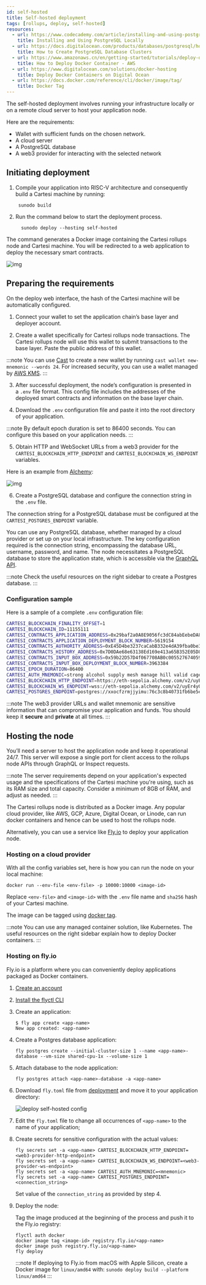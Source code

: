 ```yaml
---
id: self-hosted
title: Self-hosted deployment
tags: [rollups, deploy, self-hosted]
resources:
  - url: https://www.codecademy.com/article/installing-and-using-postgresql-locally
    title: Installing and Using PostgreSQL Locally
  - url: https://docs.digitalocean.com/products/databases/postgresql/how-to/create/
    title: How to Create PostgreSQL Database Clusters
  - url: https://www.amazonaws.cn/en/getting-started/tutorials/deploy-docker-containers/
    title: How to Deploy Docker Container - AWS
  - url: https://www.digitalocean.com/solutions/docker-hosting
    title: Deploy Docker Containers on Digital Ocean
  - url: https://docs.docker.com/reference/cli/docker/image/tag/
    title: Docker Tag
---
```


The self-hosted deployment involves running your infrastructure locally or on a remote cloud server to host your application node.

Here are the requirements:

- Wallet with sufficient funds on the chosen network.
- A cloud server
- A PostgreSQL database
- A web3 provider for interacting with the selected network

## Initiating deployment

1. Compile your application into RISC-V architecture and consequently build a Cartesi machine by running:

   ```
    sunodo build
   ```

2. Run the command below to start the deployment process.

   ```
     sunodo deploy --hosting self-hosted
   ```

The command generates a Docker image containing the Cartesi rollups node and Cartesi machine. You will be redirected to a web application to deploy the necessary smart contracts.

![img](../../static/img/v1.3/deploy.png)

## Preparing the requirements

On the deploy web interface, the hash of the Cartesi machine will be automatically configured.

1. Connect your wallet to set the application chain’s base layer and deployer account.

2. Create a wallet specifically for Cartesi rollups node transactions. The Cartesi rollups node will use this wallet to submit transactions to the base layer. Paste the public address of this wallet.

  :::note
  You can use [Cast](https://book.getfoundry.sh/reference/cast/cast-wallet-new-mnemonic) to create a new wallet by running `cast wallet new-mnemonic --words 24`. For increased security, you can use a wallet managed by [AWS KMS](https://aws.amazon.com/blogs/database/part1-use-aws-kms-to-securely-manage-ethereum-accounts/).
  :::

3. After successful deployment, the node’s configuration is presented in a `.env` file format. This config file includes the addresses of the deployed smart contracts and information on the base layer chain.

<!-- <video width="100%" controls poster="/static/img/v1.3/deploy.png">
    <source src="/videos/Deploy_Success.mp4" type="video/mp4" />
    Your browser does not support video tags.
</video> -->

4. Download the `.env` configuration file and paste it into the root directory of your application.

  :::note
  By default epoch duration is set to 86400 seconds. You can configure this based on your application needs.
  :::

5. Obtain HTTP and WebSocket URLs from a web3 provider for the `CARTESI_BLOCKCHAIN_HTTP_ENDPOINT` and `CARTESI_BLOCKCHAIN_WS_ENDPOINT` variables.

  Here is an example from [Alchemy](https://dashboard.alchemy.com/):

  ![img](../../static/img/v1.3/alchemy.png)

6. Create a PostgreSQL database and configure the connection string in the `.env` file.

  The connection string for a PostgreSQL database must be configured at the `CARTESI_POSTGRES_ENDPOINT` variable.

  You can use any PostgreSQL database, whether managed by a cloud provider or set up on your local infrastructure. The key configuration required is the connection string, encompassing the database URL, username, password, and name. The node necessitates a PostgreSQL database to store the application state, which is accessible via the [GraphQL API](../core-concepts/rollup-http-api/graphql/basics.md).

  :::note
  Check the useful resources on the right sidebar to create a Postgres database.
  :::

### Configuration sample

Here is a sample of a complete `.env` configuration file:

```bash
CARTESI_BLOCKCHAIN_FINALITY_OFFSET=1
CARTESI_BLOCKCHAIN_ID=11155111
CARTESI_CONTRACTS_APPLICATION_ADDRESS=0x29baf2a0A8E9056fc3dC84abEebeDA81d65B91eB
CARTESI_CONTRACTS_APPLICATION_DEPLOYMENT_BLOCK_NUMBER=5619154
CARTESI_CONTRACTS_AUTHORITY_ADDRESS=0xE45D4be3237caCabB332e4dA39fba0be3D796934
CARTESI_CONTRACTS_HISTORY_ADDRESS=0x7D0DAe68e63138Ed169e413a65B352E05D844883
CARTESI_CONTRACTS_INPUT_BOX_ADDRESS=0x59b22D57D4f067708AB0c00552767405926dc768
CARTESI_CONTRACTS_INPUT_BOX_DEPLOYMENT_BLOCK_NUMBER=3963384
CARTESI_EPOCH_DURATION=86400
CARTESI_AUTH_MNEMONIC=strong alcohol supply mesh manage hill valid cage such item random diamond
CARTESI_BLOCKCHAIN_HTTP_ENDPOINT=https://eth-sepolia.alchemy.com/v2/uyEr4yOnUduAxKwUVgYB-bpDR749lkw0
CARTESI_BLOCKCHAIN_WS_ENDPOINT=wss://eth-sepolia.alchemy.com/v2/uyEr4yOnUduAxKwUVgYB-bpDR749lkw0
CARTESI_POSTGRES_ENDPOINT=postgres://xxocfzrmjjyimu:76c3c8b40731fb6be5eb0f7cfad26bd3bf7fd2dc15b1d29e9b1e94c97d26afd0@ec2-18-213-181-126.compute-1.amazonaws.com:5432/d10b3lm0kbqe16

```

:::note
The web3 provider URLs and wallet mnemonic are sensitive information that can compromise your application and funds. You should keep it **secure** and **private** at all times. 
:::

## Hosting the node

You’ll need a server to host the application node and keep it operational 24/7. This server will expose a single port for client access to the rollups node APIs through GraphQL or Inspect requests.

:::note
The server requirements depend on your application's expected usage and the specifications of the Cartesi machine you're using, such as its RAM size and total capacity. Consider a minimum of 8GB of RAM, and adjust as needed.
:::

The Cartesi rollups node is distributed as a Docker image. Any popular cloud provider, like AWS, GCP, Azure, Digital Ocean, or Linode, can run docker containers and hence can be used to host the rollups node.

Alternatively, you can use a service like [Fly.io](https://fly.io/) to deploy your application node.

### Hosting on a cloud provider

With all the config variables set, here is how you can run the node on your local machine:

```
docker run --env-file <env-file> -p 10000:10000 <image-id>
```

Replace `<env-file>` and `<image-id>` with the `.env` file name and `sha256` hash of your Cartesi machine.

The image can be tagged using [docker tag](https://docs.docker.com/reference/cli/docker/image/tag/).

:::note
You can use any managed container solution, like Kubernetes. The useful resources on the right sidebar explain how to deploy Docker containers.
:::

### Hosting on fly.io

Fly.io is a platform where you can conveniently deploy applications packaged as Docker containers.

1. [Create an account ](https://fly.io/docs/hands-on/sign-up-sign-in/)

1. [Install the flyctl CLI](https://fly.io/docs/hands-on/install-flyctl/)

1. Create an application:

   ```shell
   $ fly app create <app-name>
   New app created: <app-name>
   ```

1. Create a Postgres database application:

   ```shell
   fly postgres create --initial-cluster-size 1 --name <app-name>-database --vm-size shared-cpu-1x --volume-size 1
   ```

1. Attach database to the node application:

   ```shell
   fly postgres attach <app-name>-database -a <app-name>
   ```

1. Download `fly.toml` file from [deployment](#deploying-the-contracts) and move it to your application directory:

   ![deploy self-hosted config](../../static/img/v1.3/fly.png)

1. Edit the `fly.toml` file to change all occurrences of `<app-name>` to the name of your application;

1. Create secrets for sensitive configuration with the actual values:

   ```shell
   fly secrets set -a <app-name> CARTESI_BLOCKCHAIN_HTTP_ENDPOINT=<web3-provider-http-endpoint>
   fly secrets set -a <app-name> CARTESI_BLOCKCHAIN_WS_ENDPOINT=<web3-provider-ws-endpoint>
   fly secrets set -a <app-name> CARTESI_AUTH_MNEMONIC=<mnemonic>
   fly secrets set -a <app-name> CARTESI_POSTGRES_ENDPOINT=<connection_string>
   ```

   Set value of the `connection_string` as provided by step 4.

1. Deploy the node:

   Tag the image produced at the beginning of the process and push it to the Fly.io registry:

   ```shell
   flyctl auth docker
   docker image tag <image-id> registry.fly.io/<app-name>
   docker image push registry.fly.io/<app-name>
   fly deploy
   ```

   :::note
   If deploying to Fly.io from macOS with Apple Silicon, create a Docker image for `linux/amd64` with: `sunodo deploy build --platform linux/amd64`
   :::
